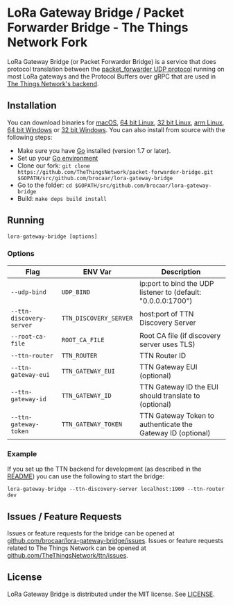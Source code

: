 # LoRa Gateway Bridge / Packet Forwarder Bridge - The Things Network Fork

LoRa Gateway Bridge (or Packet Forwarder Bridge) is a service that does protocol translation between the
[packet_forwarder UDP protocol](https://github.com/Lora-net/packet_forwarder/blob/master/PROTOCOL.TXT)
running on most LoRa gateways and the Protocol Buffers over gRPC that are used in 
[The Things Network's backend](https://github.com/TheThingsNetwork/ttn).

## Installation

You can download binaries for [macOS][darwin-amd64], [64 bit Linux][linux-amd64], [32 bit Linux][linux-386], [arm Linux][linux-arm], [64 bit Windows][windows-amd64] or [32 bit Windows][windows-386]. You can also install from source with the following steps:

[darwin-amd64]:https://ttnreleases.blob.core.windows.net/gateway-bridge/master/lora-gateway-bridge-darwin-amd64.zip
[linux-amd64]:https://ttnreleases.blob.core.windows.net/gateway-bridge/master/lora-gateway-bridge-linux-amd64.zip
[linux-386]:https://ttnreleases.blob.core.windows.net/gateway-bridge/master/lora-gateway-bridge-linux-386.zip
[linux-arm]:https://ttnreleases.blob.core.windows.net/gateway-bridge/master/lora-gateway-bridge-linux-arm.zip
[windows-amd64]:https://ttnreleases.blob.core.windows.net/gateway-bridge/master/lora-gateway-bridge-windows-amd64.exe.zip
[windows-386]:https://ttnreleases.blob.core.windows.net/gateway-bridge/master/lora-gateway-bridge-windows-386.exe.zip

- Make sure you have [Go](https://golang.org) installed (version 1.7 or later).
- Set up your [Go environment](https://golang.org/doc/code.html#GOPATH)
- Clone our fork: `git clone https://github.com/TheThingsNetwork/packet-forwarder-bridge.git $GOPATH/src/github.com/brocaar/lora-gateway-bridge`
- Go to the folder: `cd $GOPATH/src/github.com/brocaar/lora-gateway-bridge`
- Build: `make deps build install`

## Running

```
lora-gateway-bridge [options]
```

### Options

| **Flag**                 | **ENV Var**            | **Description** |
| ------------------------ | ---------------------- | --------------- |
| `--udp-bind`             | `UDP_BIND`             | ip:port to bind the UDP listener to (default: "0.0.0.0:1700") | 
| `--ttn-discovery-server` | `TTN_DISCOVERY_SERVER` | host:port of TTN Discovery Server | 
| `--root-ca-file`         | `ROOT_CA_FILE`         | Root CA file (if discovery server uses TLS) | 
| `--ttn-router`           | `TTN_ROUTER`           | TTN Router ID |
| `--ttn-gateway-eui`      | `TTN_GATEWAY_EUI`      | TTN Gateway EUI (optional) |
| `--ttn-gateway-id`       | `TTN_GATEWAY_ID`       | TTN Gateway ID the EUI should translate to (optional) |
| `--ttn-gateway-token`    | `TTN_GATEWAY_TOKEN`    | TTN Gateway Token to authenticate the Gateway ID (optional) |

### Example

If you set up the TTN backend for development (as described in the [README](https://github.com/TheThingsNetwork/ttn/#set-up-the-things-networks-backend-for-development)) you can use the following to start the bridge:

```
lora-gateway-bridge --ttn-discovery-server localhost:1900 --ttn-router dev
```

## Issues / Feature Requests

Issues or feature requests for the bridge can be opened at [github.com/brocaar/lora-gateway-bridge/issues](https://github.com/brocaar/lora-gateway-bridge/issues). Issues or feature requests related to The Things Network can be opened at [github.com/TheThingsNetwork/ttn/issues](https://github.com/TheThingsNetwork/ttn/issues).

## License

LoRa Gateway Bridge is distributed under the MIT license. See 
[LICENSE](https://github.com/brocaar/lora-gateway-bridge/blob/master/LICENSE).
